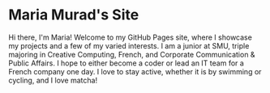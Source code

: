 # Maria Murad's Site

Hi there, I'm Maria! Welcome to my GitHub Pages site, where I showcase my projects and a few of my varied interests. I am a junior at SMU, triple majoring in Creative Computing, French, and Corporate Communication & Public Affairs. I hope to either become a coder or lead an IT team for a French company one day. I love to stay active, whether it is by swimming or cycling, and I love matcha!
